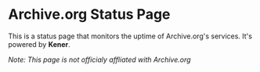 
# Archive.org Status Page

This is a status page that monitors the uptime of Archive.org's services. It's powered by **Kener**.

*Note: This page is not officialy affliated with Archive.org* 





